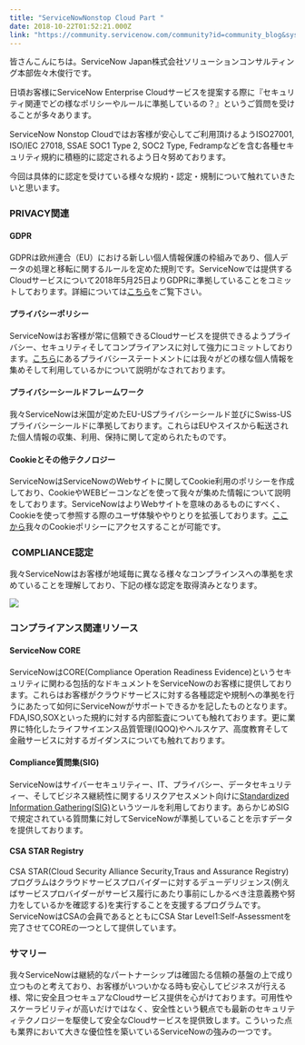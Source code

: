 ```yaml
---
title: "ServiceNowNonstop Cloud Part "
date: 2018-10-22T01:52:21.000Z
link: "https://community.servicenow.com/community?id=community_blog&sys_id=ecb1e92ddb59e300f21f5583ca96190f"
---
```

<p>皆さんこんにちは。ServiceNow Japan株式会社ソリューションコンサルティング本部佐々木俊行です。</p>
<p>日頃お客様にServiceNow Enterprise Cloudサービスを提案する際に『セキュリティ関連でどの様なポリシーやルールに準拠しているの&#xff1f;』というご質問を受けることが多々あります。</p>
<p>ServiceNow Nonstop Cloudではお客様が安心してご利用頂けるようISO27001, ISO/IEC 27018, SSAE SOC1 Type 2, SOC2 Type, Fedrampなどを含む各種セキュリティ規約に積極的に認定されるよう日々努めております。</p>
<p>今回は具体的に認定を受けている様々な規約・認定・規制について触れていきたいと思います。</p>
<h3>PRIVACY関連</h3>
<h4>GDPR</h4>
<p>GDPRは欧州連合&#xff08;EU&#xff09;における新しい個人情報保護の枠組みであり、個人データの処理と移転に関するルールを定めた規則です。ServiceNowでは提供するCloudサービスについて2018年5月25日よりGDPRに準拠していることをコミットしております。詳細については<a href="https://www.servicenow.com/company/trust/gdpr.html" rel="nofollow">こちら</a>をご覧下さい。</p>
<h4>プライバシーポリシー</h4>
<p>ServiceNowはお客様が常に信頼できるCloudサービスを提供できるようプライバシー、セキュリティそしてコンプライアンスに対して強力にコミットしております。<a href="https://www.servicenow.com/privacy-statement.html" rel="nofollow">こちら</a>にあるプライバシーステートメントには我々がどの様な個人情報を集めそして利用しているかについて説明がなされております。</p>
<h4 class="LC20lb">プライバシーシールドフレームワーク</h4>
<p>我々ServiceNowは米国が定めたEU-USプライバシーシールド並びにSwiss-USプライバシーシールドに準拠しております。これらはEUやスイスから転送された個人情報の収集、利用、保持に関して定められたものです。</p>
<h4>Cookieとその他テクノロジー</h4>
<p>ServiceNowはServiceNowのWebサイトに関してCookie利用のポリシーを作成しており、CookieやWEBビーコンなどを使って我々が集めた情報について説明をしております。ServiceNowはよりWebサイトを意味のあるものにすべく、Cookieを使って参照する際のユーザ体験ややりとりを拡張しております。<a href="https://www.servicenow.com/cookie-policy.html" rel="nofollow">ここから</a>我々のCookieポリシーにアクセスすることが可能です。</p>
<h3> COMPLIANCE認定</h3>
<p>我々ServiceNowはお客様が地域毎に異なる様々なコンプラインスへの準拠を求めていることを理解しており、下記の様な認定を取得済みとなります。</p>
<p><img style="max-width: 100%; max-height: 480px;" src="6589e5e5db99a3009a64e15b8a9619df.iix" /></p>
<h3>コンプライアンス関連リソース</h3>
<h4>ServiceNow CORE</h4>
<p>ServiceNowはCORE(Compliance Operation Readiness Evidence)というセキュリティに関わる包括的なドキュメントをServiceNowのお客様に提供しております。これらはお客様がクラウドサービスに対する各種認定や規制への準拠を行うにあたって如何にServiceNowがサポートできるかを記したものとなります。FDA,ISO,SOXといった規約に対する内部監査についても触れております。更に業界に特化したライフサイエンス品質管理(IQOQ)やヘルスケア、高度教育そして金融サービスに対するガイダンスについても触れております。</p>
<h4>Compliance質問集(SIG)</h4>
<p>ServiceNowはサイバーセキュリティー、IT、プライバシー、データセキュリティー、そしてビジネス継続性に関するリスクアセスメント向けに<a href="https://sharedassessments.org/sig/" rel="nofollow">Standardized Information Gathering(SIG)</a>というツールを利用しております。あらかじめSIGで規定されている質問集に対してServiceNowが準拠していることを示すデータを提供しております。</p>
<h4>CSA STAR Registry</h4>
<p>CSA STAR(Cloud Security Alliance Security,Traus and Assurance Registry)プログラムはクラウドサービスプロバイダーに対するデューデリジェンス(例えばサービスプロバイダーがサービス履行にあたり事前にしかるべき注意義務や努力をしているかを確認する)を実行することを支援するプログラムです。ServiceNowはCSAの会員であるとともにCSA Star Level1:Self-Assessmentを完了させてCOREの一つとして提供しています。</p>
<h3>サマリー</h3>
<p>我々ServiceNowは継続的なパートナーシップは確固たる信頼の基盤の上で成り立つものと考えており、お客様がいついかなる時も安心してビジネスが行える様、常に安全且つセキュアなCloudサービス提供を心がけております。可用性やスケーラビリティが高いだけではなく、安全性という観点でも最新のセキュリティテクノロジーを駆使して安全なCloudサービスを提供致します。こういった点も業界において大きな優位性を築いているServiceNowの強みの一つです。</p>